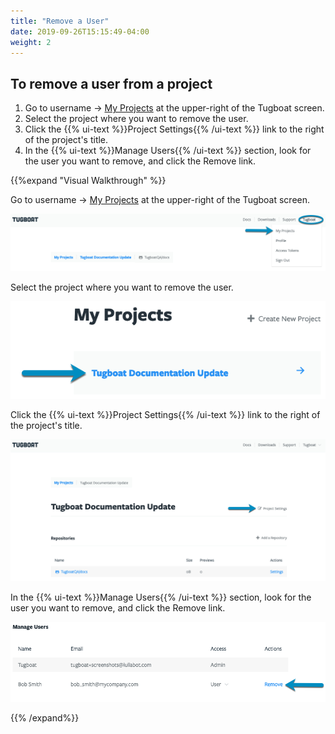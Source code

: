 ```yaml
---
title: "Remove a User"
date: 2019-09-26T15:15:49-04:00
weight: 2
---
```


## To remove a user from a project

1. Go to username -> [My Projects](https://dashboard.tugboat.qa/projects) at the upper-right of the Tugboat screen.
2. Select the project where you want to remove the user.
3. Click the {{% ui-text %}}Project Settings{{% /ui-text %}} link to the right of the project's title.
4. In the {{% ui-text %}}Manage Users{{% /ui-text %}} section, look for the user you want to remove, and click the
   Remove link.

{{%expand "Visual Walkthrough" %}}

Go to username -> [My Projects](https://dashboard.tugboat.qa/projects) at the upper-right of the Tugboat screen.

![Go to username -> My Projects](../../_images/go-to-user-my-projects.png)

Select the project where you want to remove the user.

![Select the project](../../_images/select-a-project.png)

Click the {{% ui-text %}}Project Settings{{% /ui-text %}} link to the right of the project's title.

![Click Project Settings](../../_images/click-project-settings-link.png)

In the {{% ui-text %}}Manage Users{{% /ui-text %}} section, look for the user you want to remove, and click the Remove
link.

![Go to Manage Users and click Remove](../../_images/remove-user-click-remove-link.png)

{{% /expand%}}
